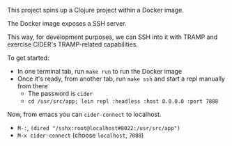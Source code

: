This project spins up a Clojure project within a Docker image.

The Docker image exposes a SSH server.

This way, for development purposes, we can SSH into it with TRAMP and exercise CIDER's TRAMP-related capabilities.

To get started:

* In one terminal tab, run `make run` to run the Docker image
* Once it's ready, from another tab, run `make ssh` and start a repl manually from there
  * The password is `cider`
  * `cd /usr/src/app; lein repl :headless :host 0.0.0.0 :port 7888`

Now, from emacs you can `cider-connect` to localhost.

* `M-:`, `(dired "/sshx:root@localhost#8022:/usr/src/app")`
* `M-x cider-connect` (choose `localhost`, `7888`)
